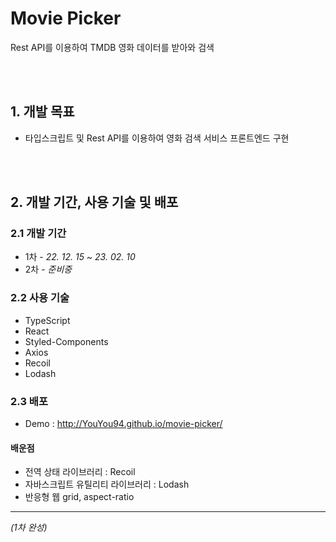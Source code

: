 # Movie Picker

Rest API를 이용하여 TMDB 영화 데이터를 받아와 검색

</br>
</br>

## 1. 개발 목표

- 타입스크립트 및 Rest API를 이용하여 영화 검색 서비스 프론트엔드 구현

</br>
</br>

## 2. 개발 기간, 사용 기술 및 배포

### 2.1 개발 기간

- 1차 - _22. 12. 15 ~ 23. 02. 10_
- 2차 - _준비중_

### 2.2 사용 기술

- TypeScript
- React
- Styled-Components
- Axios
- Recoil
- Lodash

### 2.3 배포

- Demo : http://YouYou94.github.io/movie-picker/

#### 배운점

- 전역 상태 라이브러리 : Recoil
- 자바스크립트 유틸리티 라이브러리 : Lodash
- 반응형 웹 grid, aspect-ratio

---

_(1차 완성)_
